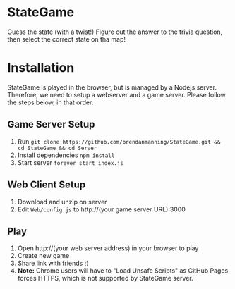 # StateGame
Guess the state (with a twist!) Figure out the answer to the trivia question, then select the correct state on tha map!
# Installation
StateGame is played in the browser, but is managed by a Nodejs server. Therefore, we need to setup a webserver and a game server. Please follow the steps below, in that order.

## Game Server Setup
1. Run `git clone https://github.com/brendanmanning/StateGame.git && cd StateGame && cd Server`
2. Install dependencies `npm install`
3. Start server `forever start index.js`

## Web Client Setup
1. Download and unzip on server
2. Edit `Web/config.js` to http://(your game server URL):3000

## Play
1. Open http://(your web server address) in your browser to play
2. Create new game
3. Share link with friends ;)
4. **Note:** Chrome users will have to "Load Unsafe Scripts" as GitHub Pages forces HTTPS, which is not supported by StateGame server.

